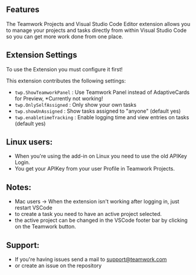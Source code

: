 ## Features
The Teamwork Projects and Visual Studio Code Editor extension allows you to manage your projects and tasks directly from within Visual Studio Code so you can get more work done from one place. 

## Extension Settings

To use the Extension you must configure it first!

This extension contributes the following settings:

* `twp.ShowTeamworkPanel`   : Use Teamwork Panel instead of AdaptiveCards for Preview, *Currently not working!
* `twp.OnlySelfAssigned`    : Only show your own tasks
* `twp.showUnAssigned`      : Show tasks assigned to "anyone" (default yes)
* `twp.enabletimeTracking`  : Enable logging time and view entries on tasks (default yes)

## Linux users:
* When you're using the add-in on Linux you need to use the old APIKey Login.
* You get your APIKey from your user Profile in Teamwork Projects. 

## Notes:
* Mac users -> When the extension isn't working after logging in, just restart VSCode
* to create a task you need to have an active project selected. 
* the active project can be changed in the VSCode footer bar by clicking on the Teamwork button. 

## Support: 
* If you're having issues send a mail to support@teamwork.com
* or create an issue on the repository
